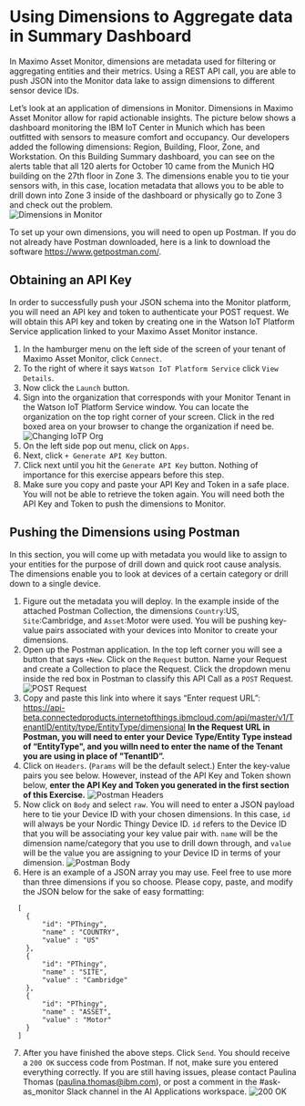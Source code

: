 # Using Dimensions to Aggregate data in Summary Dashboard

In Maximo Asset Monitor, dimensions are metadata used for filtering or aggregating entities and their metrics. Using a REST API call, you are able to push JSON into the Monitor data lake to assign dimensions to different sensor device IDs.  

Let’s look at an application of dimensions in Monitor. Dimensions in Maximo Asset Monitor allow for rapid actionable insights. The picture below shows a dashboard monitoring the IBM IoT Center in Munich which has been outfitted with sensors to measure comfort and occupancy. Our developers added the following dimensions: Region, Building, Floor, Zone, and Workstation. On this Building Summary dashboard, you can see on the alerts table that all 120 alerts for October 10 came from the Munich HQ building on the 27th floor in Zone 3. The dimensions enable you to tie your sensors with, in this case, location metadata that allows you to be able to drill down into Zone 3 inside of the dashboard or physically go to Zone 3 and check out the problem.  
![Dimensions in Monitor](/img/monitor_8.2/cd1.png) 

To set up your own dimensions, you will need to open up Postman. If you do not already have Postman downloaded, here is a link to download the software https://www.getpostman.com/. 

## Obtaining an API Key
In order to successfully push your JSON schema into the Monitor platform, you will need an API key and token to authenticate your POST request. We will obtain this API key and token by creating one in the Watson IoT Platform Service application linked to your Maximo Asset Monitor instance.

1. In the hamburger menu on the left side of the screen of your tenant of Maximo Asset Monitor, click `Connect`.
2. To the right of where it says `Watson IoT Platform Service` click `View Details`.
3. Now click the `Launch` button.
4. Sign into the organization that corresponds with your Monitor Tenant in the Watson IoT Platform Service window. You can locate the organization on the top right corner of your screen. Click in the red boxed area on your browser to change the organization if need be. ![Changing IoTP Org](/img/monitor_8.2/cd2.png) 
5. On the left side pop out menu, click on `Apps`.
6. Next, click `+ Generate API Key` button.
7. Click next until you hit the `Generate API Key` button. Nothing of importance for this exercise appears before this step.
8. Make sure you copy and paste your API Key and Token in a safe place. You will not be able to retrieve the token again. You will need both the API Key and Token to push the dimensions to Monitor.
## Pushing the Dimensions using Postman

In this section, you will come up with metadata you would like to assign to your entities for the purpose of drill down and quick root cause analysis. The dimensions enable you to look at devices of a certain category or drill down to a single device.

1. Figure out the metadata you will deploy. In the example inside of the attached Postman Collection, the dimensions `Country`:US, `Site`:Cambridge, and `Asset`:Motor were used. You will be pushing key-value pairs associated with your devices into Monitor to create your dimensions.
2. Open up the Postman application. In the top left corner you will see a button that says `+New`. Click on the `Request` button. Name your Request and create a Collection to place the Request.  Click the dropdown menu inside the red box in Postman to classify this API Call as a `POST` Request. ![POST Request](/img/monitor_8.2/cd3.png)
3. Copy and paste this link into where it says “Enter request URL”: https://api-beta.connectedproducts.internetofthings.ibmcloud.com/api/master/v1/TenantID/entity/type/EntityType/dimensional **In the Request URL in Postman, you will need to enter your Device Type/Entity Type instead of “EntityType", and you willn need to enter the name of the Tenant you are using in place of "TenantID”.**
4. Click on `Headers`. (`Params` will be the default select.) Enter the key-value pairs you see below. However, instead of the API Key and Token shown below, **enter the API Key and Token you generated in the first section of this Exercise.** ![Postman Headers](/img/monitor_8.2/cd4.png)
5. Now click on `Body` and select `raw`. You will need to enter a JSON payload here to tie your Device ID with your chosen dimensions. In this case, `id` will always be your Nordic Thingy Device ID. `id` refers to the Device ID that you will be associating your key value pair with. `name` will be the dimension name/category that you use to drill down through, and `value` will be the value you are assigning to your Device ID in terms of your dimension. ![Postman Body](/img/monitor_8.2/cd5.png)
6. Here is an example of a JSON array you may use. Feel free to use more than three dimensions if you so choose. Please copy, paste, and modify the JSON below for the sake of easy formatting: 
```
  [
    {
        "id": "PThingy",
        "name" : "COUNTRY",
        "value" : "US"
    },
    {
        "id": "PThingy",
        "name" : "SITE",
        "value" : "Cambridge"
    },
    {
        "id": "PThingy",
        "name" : "ASSET",
        "value" : "Motor"
    }
  ] 
 ```
7. After you have finished the above steps. Click `Send`. You should receive a `200 OK` success code from Postman. If not, make sure you entered everything correctly. If you are still having issues, please contact Paulina Thomas (paulina.thomas@ibm.com), or post a comment in the #ask-as_monitor Slack channel in the AI Applications workspace. ![200 OK](/img/monitor_8.2/cd6.png)
